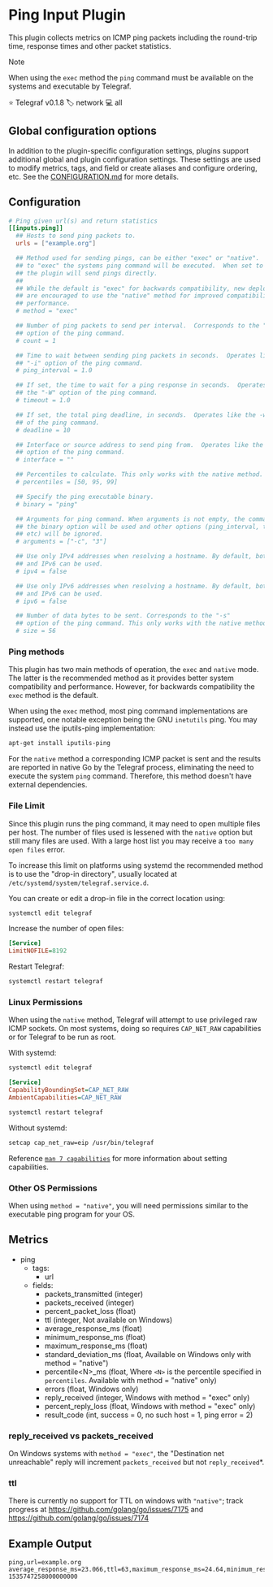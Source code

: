# Ping Input Plugin

This plugin collects metrics on ICMP ping packets including the round-trip time,
response times and other packet statistics.

> [!NOTE]
> When using the `exec` method the `ping` command must be available on the
> systems and executable by Telegraf.

⭐ Telegraf v0.1.8
🏷️ network
💻 all

## Global configuration options <!-- @/docs/includes/plugin_config.md -->

In addition to the plugin-specific configuration settings, plugins support
additional global and plugin configuration settings. These settings are used to
modify metrics, tags, and field or create aliases and configure ordering, etc.
See the [CONFIGURATION.md][CONFIGURATION.md] for more details.

[CONFIGURATION.md]: ../../../docs/CONFIGURATION.md#plugins

## Configuration

```toml @sample.conf
# Ping given url(s) and return statistics
[[inputs.ping]]
  ## Hosts to send ping packets to.
  urls = ["example.org"]

  ## Method used for sending pings, can be either "exec" or "native".  When set
  ## to "exec" the systems ping command will be executed.  When set to "native"
  ## the plugin will send pings directly.
  ##
  ## While the default is "exec" for backwards compatibility, new deployments
  ## are encouraged to use the "native" method for improved compatibility and
  ## performance.
  # method = "exec"

  ## Number of ping packets to send per interval.  Corresponds to the "-c"
  ## option of the ping command.
  # count = 1

  ## Time to wait between sending ping packets in seconds.  Operates like the
  ## "-i" option of the ping command.
  # ping_interval = 1.0

  ## If set, the time to wait for a ping response in seconds.  Operates like
  ## the "-W" option of the ping command.
  # timeout = 1.0

  ## If set, the total ping deadline, in seconds.  Operates like the -w option
  ## of the ping command.
  # deadline = 10

  ## Interface or source address to send ping from.  Operates like the -I or -S
  ## option of the ping command.
  # interface = ""

  ## Percentiles to calculate. This only works with the native method.
  # percentiles = [50, 95, 99]

  ## Specify the ping executable binary.
  # binary = "ping"

  ## Arguments for ping command. When arguments is not empty, the command from
  ## the binary option will be used and other options (ping_interval, timeout,
  ## etc) will be ignored.
  # arguments = ["-c", "3"]

  ## Use only IPv4 addresses when resolving a hostname. By default, both IPv4
  ## and IPv6 can be used.
  # ipv4 = false

  ## Use only IPv6 addresses when resolving a hostname. By default, both IPv4
  ## and IPv6 can be used.
  # ipv6 = false

  ## Number of data bytes to be sent. Corresponds to the "-s"
  ## option of the ping command. This only works with the native method.
  # size = 56
```

### Ping methods

This plugin has two main methods of operation, the `exec` and `native` mode.
The latter is the recommended method as it provides better system compatibility
and performance. However, for backwards compatibility the `exec` method is the
default.

When using the `exec` method, most ping command implementations are supported,
one notable exception being the GNU `inetutils` ping. You may instead use the
iputils-ping implementation:

```sh
apt-get install iputils-ping
```

For the `native` method a corresponding ICMP packet is sent and the results are
reported in native Go by the Telegraf process, eliminating the need to execute
the system `ping` command. Therefore, this method doesn't have external
dependencies.

### File Limit

Since this plugin runs the ping command, it may need to open multiple files per
host.  The number of files used is lessened with the `native` option but still
many files are used.  With a large host list you may receive a `too many open
files` error.

To increase this limit on platforms using systemd the recommended method is to
use the "drop-in directory", usually located at
`/etc/systemd/system/telegraf.service.d`.

You can create or edit a drop-in file in the correct location using:

```sh
systemctl edit telegraf
```

Increase the number of open files:

```ini
[Service]
LimitNOFILE=8192
```

Restart Telegraf:

```sh
systemctl restart telegraf
```

### Linux Permissions

When using the `native` method, Telegraf will attempt to use privileged raw ICMP
sockets. On most systems, doing so requires `CAP_NET_RAW` capabilities or for
Telegraf to be run as root.

With systemd:

```sh
systemctl edit telegraf
```

```ini
[Service]
CapabilityBoundingSet=CAP_NET_RAW
AmbientCapabilities=CAP_NET_RAW
```

```sh
systemctl restart telegraf
```

Without systemd:

```sh
setcap cap_net_raw=eip /usr/bin/telegraf
```

Reference [`man 7 capabilities`][man 7 capabilities] for more information about
setting capabilities.

[man 7 capabilities]: http://man7.org/linux/man-pages/man7/capabilities.7.html

### Other OS Permissions

When using `method = "native"`, you will need permissions similar to the
executable ping program for your OS.

## Metrics

- ping
  - tags:
    - url
  - fields:
    - packets_transmitted (integer)
    - packets_received (integer)
    - percent_packet_loss (float)
    - ttl (integer, Not available on Windows)
    - average_response_ms (float)
    - minimum_response_ms (float)
    - maximum_response_ms (float)
    - standard_deviation_ms (float, Available on Windows only with method = "native")
    - percentile\<N\>_ms (float, Where `<N>` is the percentile specified in
     `percentiles`. Available with method = "native" only)
    - errors (float, Windows only)
    - reply_received (integer, Windows with method = "exec" only)
    - percent_reply_loss (float, Windows with method = "exec" only)
    - result_code (int, success = 0, no such host = 1, ping error = 2)

### reply_received vs packets_received

On Windows systems with `method = "exec"`, the "Destination net unreachable"
reply will increment `packets_received` but not `reply_received`*.

### ttl

There is currently no support for TTL on windows with `"native"`; track
progress at <https://github.com/golang/go/issues/7175> and
<https://github.com/golang/go/issues/7174>

## Example Output

```text
ping,url=example.org average_response_ms=23.066,ttl=63,maximum_response_ms=24.64,minimum_response_ms=22.451,packets_received=5i,packets_transmitted=5i,percent_packet_loss=0,result_code=0i,standard_deviation_ms=0.809 1535747258000000000
```
